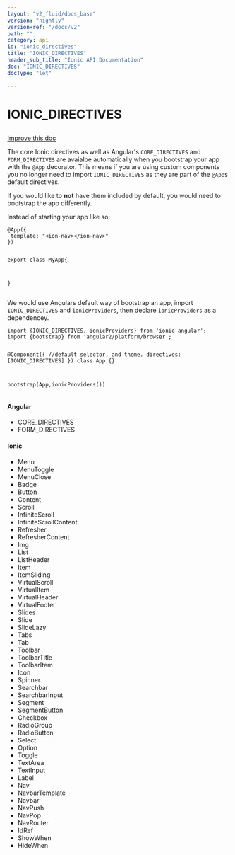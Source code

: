 ```yaml
---
layout: "v2_fluid/docs_base"
version: "nightly"
versionHref: "/docs/v2"
path: ""
category: api
id: "ionic_directives"
title: "IONIC_DIRECTIVES"
header_sub_title: "Ionic API Documentation"
doc: "IONIC_DIRECTIVES"
docType: "let"

---
```










<h1 class="api-title">
<a class="anchor" name="ionic-directives" href="#ionic-directives"></a>

IONIC_DIRECTIVES






</h1>

<a class="improve-v2-docs" href="http://github.com/driftyco/ionic/edit/2.0//ionic/config/directives.ts#L142">
Improve this doc
</a>






<p>The core Ionic directives as well as Angular&#39;s <code>CORE_DIRECTIVES</code> and <code>FORM_DIRECTIVES</code> are
avaialbe automatically when you bootstrap your app with the <code>@App</code> decorator. This means
if you are using custom components you no longer need to import <code>IONIC_DIRECTIVES</code> as they
are part of the <code>@App</code>s default directives.</p>
<p>If you would like to <strong>not</strong> have them included by default, you would need to bootstrap
the app differently.</p>
<p>Instead of starting your app like so:</p>
<pre><code class="lang-typescript">@App({
 template: &quot;&lt;ion-nav&gt;&lt;/ion-nav&gt;&quot;
})

export class MyApp{

}
</code></pre>
<p>We would use Angulars default way of bootstrap an app, import <code>IONIC_DIRECTIVES</code> and <code>ionicProviders</code>, then
declare <code>ionicProviders</code> as a dependencey.</p>
<pre><code class="lang-typescript">import {IONIC_DIRECTIVES, ionicProviders} from &#39;ionic-angular&#39;;
import {bootstrap} from &#39;angular2/platform/browser&#39;;

@Component({
    //default selector, and theme.
    directives: [IONIC_DIRECTIVES]
})
class App {}

bootstrap(App,ionicProviders())
</code></pre>
<h4 id="angular">Angular</h4>
<ul>
<li>CORE_DIRECTIVES</li>
<li>FORM_DIRECTIVES</li>
</ul>
<h4 id="ionic">Ionic</h4>
<ul>
<li>Menu</li>
<li>MenuToggle</li>
<li>MenuClose</li>
<li>Badge</li>
<li>Button</li>
<li>Content</li>
<li>Scroll</li>
<li>InfiniteScroll</li>
<li>InfiniteScrollContent</li>
<li>Refresher</li>
<li>RefresherContent</li>
<li>Img</li>
<li>List</li>
<li>ListHeader</li>
<li>Item</li>
<li>ItemSliding</li>
<li>VirtualScroll</li>
<li>VirtualItem</li>
<li>VirtualHeader</li>
<li>VirtualFooter</li>
<li>Slides</li>
<li>Slide</li>
<li>SlideLazy</li>
<li>Tabs</li>
<li>Tab</li>
<li>Toolbar</li>
<li>ToolbarTitle</li>
<li>ToolbarItem</li>
<li>Icon</li>
<li>Spinner</li>
<li>Searchbar</li>
<li>SearchbarInput</li>
<li>Segment</li>
<li>SegmentButton</li>
<li>Checkbox</li>
<li>RadioGroup</li>
<li>RadioButton</li>
<li>Select</li>
<li>Option</li>
<li>Toggle</li>
<li>TextArea</li>
<li>TextInput</li>
<li>Label</li>
<li>Nav</li>
<li>NavbarTemplate</li>
<li>Navbar</li>
<li>NavPush</li>
<li>NavPop</li>
<li>NavRouter</li>
<li>IdRef</li>
<li>ShowWhen</li>
<li>HideWhen</li>
</ul>

<!-- @usage tag -->


<!-- @property tags -->



<!-- instance methods on the class --><!-- related link --><!-- end content block -->


<!-- end body block -->

